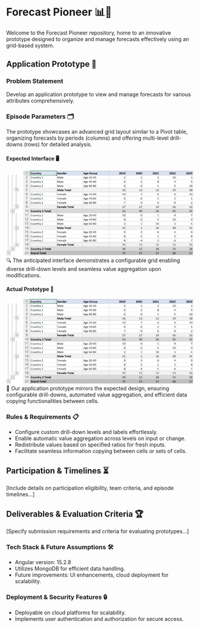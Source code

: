 # Forecast Pioneer 📊🚀

Welcome to the Forecast Pioneer repository, home to an innovative prototype designed to organize and manage forecasts effectively using an grid-based system.

## Application Prototype  📝

### Problem Statement
Develop an application prototype to view and manage forecasts for various attributes comprehensively.

### Episode Parameters 🗂️

The prototype showcases an advanced grid layout similar to a Pivot table, organizing forecasts by periods (columns) and offering multi-level drill-downs (rows) for detailed analysis.

#### Expected Interface 🖥️
<img src="content.png" alt="Expected Interface" width="600">
🔍 The anticipated interface demonstrates a configurable grid enabling diverse drill-down levels and seamless value aggregation upon modifications.

#### Actual Prototype 🚀
<img src="content.png" alt="Actual Prototype" width="600">
🌟 Our application prototype mirrors the expected design, ensuring configurable drill-downs, automated value aggregation, and efficient data copying functionalities between cells.

### Rules & Requirements 📋
- Configure custom drill-down levels and labels effortlessly.
- Enable automatic value aggregation across levels on input or change.
- Redistribute values based on specified ratios for fresh inputs.
- Facilitate seamless information copying between cells or sets of cells.

## Participation & Timelines ⏳
[Include details on participation eligibility, team criteria, and episode timelines...]

## Deliverables & Evaluation Criteria 🏆
[Specify submission requirements and criteria for evaluating prototypes...]

### Tech Stack & Future Assumptions 🛠️
- Angular version: 15.2.8
- Utilizes MongoDB for efficient data handling.
- Future improvements: UI enhancements, cloud deployment for scalability.

### Deployment & Security Features 🔒
- Deployable on cloud platforms for scalability.
- Implements user authentication and authorization for secure access.
